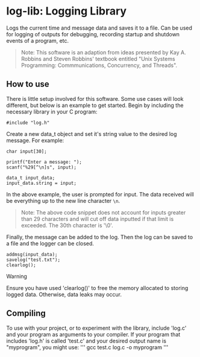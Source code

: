 # log-lib: Logging Library
Logs the current time and message data and saves it to a file. Can be used for logging of outputs for debugging, recording startup and shutdown events of a program, etc.
> Note: This software is an adaption from ideas presented by Kay A. Robbins and Steven Robbins' textbook entitled "Unix Systems Programming: Commmunications, Concurrency, and Threads".

## How to use
There is little setup involved for this software. Some use cases will look different, but below is an example to get started.
Begin by including the necessary library in your C program:
```
#include "log.h"
```

Create a new data_t object and set it's string value to the desired log message. For example:
```
char input[30];

printf("Enter a message: ");
scanf("%29[^\n]s", input);

data_t input_data;
input_data.string = input;
```

In the above example, the user is prompted for input. The data received will be everything up to the new line character `\n`.
> Note: The above code snippet does not account for inputs greater than 29 characters and will cut off data inputted if that limit is exceeded. The 30th character is '\0'.


Finally, the message can be added to the log. Then the log can be saved to a file and the logger can be closed.
```
addmsg(input_data);
savelog("test.txt");
clearlog();
```

> [!WARNING]
> Ensure you have used 'clearlog()' to free the memory allocated to storing logged data. Otherwise, data leaks may occur.

## Compiling
To use with your project, or to experiment with the library, include 'log.c' and your program as arguments to your compiler.
If your program that includes 'log.h' is called 'test.c' and your desired output name is "myprogram", you might use:
'''
gcc test.c log.c -o myprogram
'''